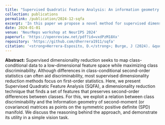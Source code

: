 ```yaml
---
title: "Supervised Quadratic Feature Analysis: An information geometry approach to dimensionality reduction"
collection: publications
permalink: /publication/2024-12-sqfa
excerpt: 'In this paper we propose a novel method for supervised dimensionality reduction that maximizes second-order separability between classes. We use a geometric approach, maximizing separability of second-order differences in the manifold of symmetric positive definite (SPD) matrices.'
date: 2024-01-01
venue: 'NeurReps workshop at NeurIPS 2024'
paperurl: 'https://openreview.net/pdf?id=vxdPzM18Xx'
repository: 'https://github.com/dherrera1911/sqfa'
citation: '<strong>Herrera-Esposito, D.</strong>; Burge, J (2024). &quot;Supervised Quadratic Feature Analysis: An information geometry approach to dimensionality reduction.&quot; <i>NeurReps @ NEURIPS</i>.'
---
```


**Abstract:** Supervised dimensionality reduction seeks to map class-conditional data to a low-dimensional feature space while maximizing class discriminability. Although differences in class-conditional second-order statistics can often aid discriminability, most supervised dimensionality reduction methods focus on first-order statistics. Here, we present Supervised Quadratic Feature Analysis (SQFA), a dimensionality reduction technique that finds a set of features that preserves second-order differences between classes. For this, we exploit a relation between class discriminability and the Information geometry of second-moment (or covariance) matrices as points on the symmetric positive definite (SPD) manifold. We discuss the reasoning behind the approach, and demonstrate its utility in a simple vision task.
